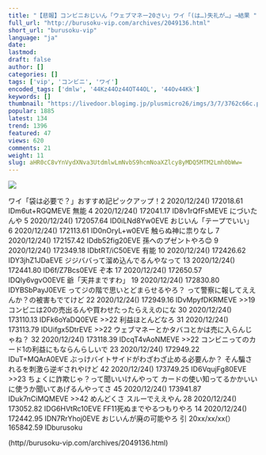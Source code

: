 ```yaml
---
title: "【悲報】コンビニおじいん「ウェブマネー20さい」ワイ「(は…)失礼が…」→結果 "
full_url: "http://burusoku-vip.com/archives/2049136.html"
short_url: "burusoku-vip"
language: "ja"
date: 
lastmod: 
draft: false
author: []
categories: []
tags: ['vip', 'コンビニ', 'ワイ']
encoded_tags: ['dmlw', '44Kz44Oz44OT44OL', '44Ov44Kk']
keywords: []
thumbnail: "https://livedoor.blogimg.jp/plusmicro26/imgs/3/7/3762c66c.png"
popular: 1885
latest: 134
trend: 1396
featured: 47
views: 620
comments: 21
weight: 11
slug: aHR0cC8vYnVydXNva3UtdmlwLmNvbS9hcmNoaXZlcy8yMDQ5MTM2Lmh0bWw=
---
```


![](https://livedoor.blogimg.jp/plusmicro26/imgs/3/7/3762c66c.png)

ワイ「袋は必要で？」おすすめ記ピックアップ！2 2020/12/24() 172018.61 IDm6ut+RGQMEVE 無能 4 2020/12/24() 172041.17 ID8v1rQfFsMEVE にづいたんや 5 2020/12/24() 172057.64 ID0iLNd8Yw0EVE おじいん「テープでいい」 6 2020/12/24() 172113.61 ID0nOryL+w0EVE 触らぬ神に祟りなし 7 2020/12/24() 172157.42 IDdb52fig20EVE 孫へのプゼントやろ😊 9 2020/12/24() 172349.18 IDbtRT/iC50EVE 有能 10 2020/12/24() 172426.62 IDY3jhZ1JDaEVE ジジババって溜め込んでるんやなって 13 2020/12/24() 172441.80 ID6f/Z7Bcs0EVE ぞ本 17 2020/12/24() 172650.57 IDQly6vgvO0EVE 爺「天井まですわ」 19 2020/12/24() 172830.80 IDYBSbPayJ0EVE ってジの階で思いとどまらせるやろ？ って警察に報してええんか？の被害もでてけど 22 2020/12/24() 172949.16 IDvMpyfDKRMEVE >>19 コンビニは20の売出るんや買わせたったらええのにな 30 2020/12/24() 173110.13 IDFk6oYaDQ0EVE >>22 利益ほとんどなろ 31 2020/12/24() 173113.79 IDUifgx5DtrEVE >>22 ウェブマネーとかタバコとかは売に入らんじゃね？ 32 2020/12/24() 173118.39 IDcqT4vAoNMEVE >>22 コンビニってのカード1の利益にもならんらしいで 23 2020/12/24() 172949.22 IDuT+MQArA0EVE ぶっけバイトサイドがわざわざ止める必要んか？ そん騙されるを刺激ら逆ギされやけど 42 2020/12/24() 173749.25 ID6VqujFg80EVE >>23 ちょくに詐欺じゃ？って聞いいけんやって カードの使い知ってるかかいいに使うか聞いてあげるんやってさ 45 2020/12/24() 173941.87 IDuk7nCiMQMEVE >>42 めんどくさ スルーでええやん 28 2020/12/24() 173052.82 IDG6HVtRc10EVE FF11死ぬまでやるつもりやろ 14 2020/12/24() 172442.95 IDN7RrYhoj0EVE おじいんが廃の可能やろ 引 20xx/xx/xx(） 165842.59 IDburusoku

(http//burusoku-vip.com/archives/2049136.html)
